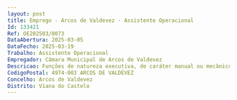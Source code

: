 ```yaml
--- 
layout: post
title: Emprego - Arcos de Valdevez - Assistente Operacional
Id: 133421
Ref: OE202503/0073
DataAbertura: 2025-03-05
DataFecho: 2025-03-19
Trabalho: Assistente Operacional
Empregador: Câmara Municipal de Arcos de Valdevez
Descricao: Funções de natureza executiva, de caráter manual ou mecânico, enquadradas em diretivas gerais bem definidas e com graus de complexidade variáveis. Execução de tarefas de apoio elementares, indispensáveis ao funcionamento dos órgãos e serviços, podendo comportar esforço físico. Responsabilidade pelos equipamentos sob sua guarda e pela sua correta utilização, procedendo, quando necessário, à manutenção e reparação dos mesmos.(Área de Expediente, Documentação e Arquivo)   Prestar apoio na receção aos munícipes e encaminhamento para os serviços  registar o agendamento de reuniões com técnicos e dirigentes  distribuição da correspondência interna e externa  assegurar o serviço de reprografia  assegurar o atendimento de chamadas telefónicas, e estabelecer ligações telefónicas para o exterior, e registar o movimento de chamadas e anotar as mensagens que digam respeito a assuntos de serviço.
CodigoPostal: 4974-003 ARCOS DE VALDEVEZ
Concelho: Arcos de Valdevez
Distrito: Viana do Castelo
--- 
```

